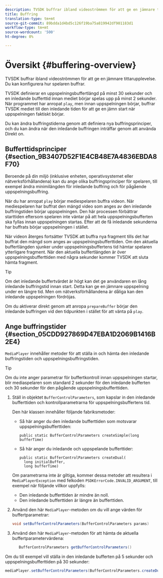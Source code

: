 ```yaml
---
description: TVSDK buffrar ibland videoströmmen för att ge en jämnare tittarupplevelse. Du kan konfigurera hur spelaren buffrar.
title: Buffring
translation-type: tm+mt
source-git-commit: 89bdda1d4bd5c126f19ba75a819942df901183d1
workflow-type: tm+mt
source-wordcount: '500'
ht-degree: 0%

---
```



# Översikt {#buffering-overview}

TVSDK buffrar ibland videoströmmen för att ge en jämnare tittarupplevelse. Du kan konfigurera hur spelaren buffrar.

TVSDK definierar en uppspelningsbuffertlängd på minst 30 sekunder och en inledande bufferttid innan mediet börjar spelas upp på minst 2 sekunder. När programmet har anropat `play`, men innan uppspelningen börjar, buffrar TVSDK mediet till den inledande tiden för att ge en jämn start när uppspelningen faktiskt börjar.

Du kan ändra buffringstiderna genom att definiera nya buffringsprinciper, och du kan ändra när den inledande buffringen inträffar genom att använda Direkt on.

## Bufferttidsprinciper {#section_9B3407D52F1E4CB48E7A4836EBDA8F70}

Beroende på din miljö (inklusive enheten, operativsystemet eller nätverksförhållandena) kan du ange olika buffringsprinciper för spelaren, till exempel ändra minimilängden för inledande buffring och för pågående uppspelningsbuffring.

När du har anropat `play` börjar mediespelaren buffra videon. När mediespelaren har buffrat den mängd video som anges av den inledande buffringstiden börjar uppspelningen. Den här processen förbättrar starttiden eftersom spelaren inte väntar på att hela uppspelningsbufferten ska fyllas innan uppspelningen startas. Efter att de få inledande sekunderna har buffrats börjar uppspelningen i stället.

När videon återges fortsätter TVSDK att buffra nya fragment tills det har buffrat den mängd som anges av uppspelningsbufferttiden. Om den aktuella buffertlängden sjunker under uppspelningsbuffertens tid hämtar spelaren ytterligare fragment. När den aktuella buffertlängden är över uppspelningsbufferttiden med några sekunder kommer TVSDK att sluta hämta fragment.

>[!TIP]
>
>Om det inledande buffertvärdet är högt kan det ge användaren en lång inledande buffringstid innan start. Detta kan ge en jämnare uppspelning under en längre tid. Men om nätverksförhållandena är dåliga kan den inledande uppspelningen fördröjas.

Om du aktiverar direkt genom att anropa `prepareBuffer` börjar den inledande buffringen vid den tidpunkten i stället för att vänta på `play`.

## Ange buffringstider {#section_05CDD927869D47EBA1D2069B1416B2E4}

`MediaPlayer` innehåller metoder för att ställa in och hämta den inledande buffringstiden och uppspelningsbuffringstiden.

>[!TIP]
>
>Om du inte anger parametrar för buffertkontroll innan uppspelningen startar, blir mediaspelaren som standard 2 sekunder för den inledande bufferten och 30 sekunder för den pågående uppspelningsbufferttiden.

1. Ställ in objektet `BufferControlParameters`, som kapslar in den inledande bufferttiden och kontrollparametrarna för uppspelningsbuffertens tid.

   Den här klassen innehåller följande fabriksmetoder:

   * Så här anger du den inledande bufferttiden som motsvarar uppspelningsbufferttiden:

      ```
      public static BufferControlParameters createSimple(long bufferTime)
      ```

   * Så här anger du inledande och uppspelande bufferttider:

      ```
      public static BufferControlParameters createDual( 
        long initialBuffer,  
        long bufferTime)
      ```
   Om parametrarna inte är giltiga, kommer dessa metoder att resultera i `MediaPlayerException` med felkoden `PSDKErrorCode.INVALID_ARGUMENT`, till exempel när följande villkor uppfylls:

   * Den inledande bufferttiden är mindre än noll.
   * Den inledande bufferttiden är längre än bufferttiden.


1. Använd den här `MediaPlayer`-metoden om du vill ange värden för buffertparametrar:

   ```java
   void setBufferControlParameters(BufferControlParameters params)
   ```

1. Använd den här `MediaPlayer`-metoden för att hämta de aktuella buffertparametervärdena:

   ```java
      BufferControlParameters getBufferControlParameters()  
   ```

<!--<a id="example_DE0580B3AD404635825D3301C1F096B6"></a>-->

Om du till exempel vill ställa in den inledande bufferten på 5 sekunder och uppspelningsbufferttiden på 30 sekunder:

```java
mediaPlayer.setBufferControlParameters(BufferControlParameters.createDual(5000, 30000));
```
